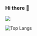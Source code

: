 ### Hi there 👋

<picture>
  <source
    srcset="https://github-readme-stats.vercel.app/api?username=CXwudi&show_icons=true&theme=dark"
    media="(prefers-color-scheme: dark)"
  />
  <source
    srcset="https://github-readme-stats.vercel.app/api?username=CXwudi&show_icons=true"
    media="(prefers-color-scheme: light), (prefers-color-scheme: no-preference)"
  />
  <img src="https://github-readme-stats.vercel.app/api?username=CXwudi&show_icons=true" />
</picture>

![Top Langs](https://github-readme-stats.vercel.app/api/top-langs/?username=CXwudi&layout=compact&exclude_repo=pixiv-following-to-rss&size_weight=0.5&count_weight=0.5&hide=shell)

<!--

**CXwudi/CXwudi** is a ✨ _special_ ✨ repository because its `README.md` (this file) appears on your GitHub profile.

Here are some ideas to get you started:

- 🔭 I’m currently working on ...
- 🌱 I’m currently learning ...
- 👯 I’m looking to collaborate on ...
- 🤔 I’m looking for help with ...
- 💬 Ask me about ...
- 📫 How to reach me: ...
- 😄 Pronouns: ...
- ⚡ Fun fact: ...
-->
